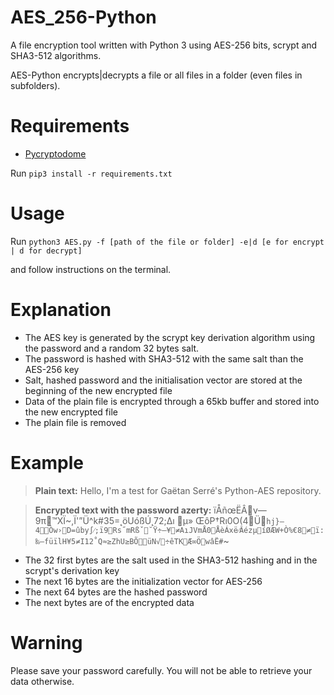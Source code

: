 # AES_256-Python
A file encryption tool written with Python 3 using AES-256 bits, scrypt and SHA3-512 algorithms.

AES-Python encrypts|decrypts a file or all files in a folder (even files in subfolders).

# Requirements
- [Pycryptodome](https://pycryptodome.readthedocs.io/en/latest/)

Run `pip3 install -r requirements.txt`

# Usage
Run `python3 AES.py -f [path of the file or folder] -e|d [e for encrypt | d for decrypt]`

and follow instructions on the terminal.

# Explanation
- The AES key is generated by the scrypt key derivation algorithm using the password and a random 32 bytes salt.
- The password is hashed with SHA3-512 with the same salt than the AES-256 key
- Salt, hashed password and the initialisation vector are stored at the beginning of the new encrypted file
- Data of the plain file is encrypted through a 65kb buffer and stored into the new encrypted file
- The plain file is removed

# Example
> **Plain text:**  Hello, I'm a test for Gaëtan Serré's Python-AES repository.

> **Encrypted text with the password azerty:** ïÅñœËÂv—9π™XÏ~,Ï'”Ü^k#35=˛öUóßÚ˛72;∆ı
µ» ŒôP†Rı0O(4Ü`hj}—4Òw›D=ûby∫⁄;ï9Rs˝mRßˇ˘Ÿ÷—¥≠AıJVmÅ0ÅèÁxë⁄ ÂézµíØÆW+Ò%€8≠ï:‰–füïlH¥5≠I12˚Q≈≥ZhU≥BÕüN√÷êTKÆ∞ÖwâË#`~

- The 32 first bytes are the salt used in the SHA3-512 hashing and in the scrypt's derivation key
- The next 16 bytes are the initialization vector for AES-256
- The next 64 bytes are the hashed password
- The next bytes are of the encrypted data



# Warning
Please save your password carefully. You will not be able to retrieve your data otherwise.
